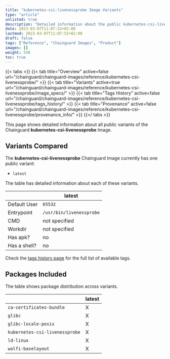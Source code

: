 ```yaml
---
title: "kubernetes-csi-livenessprobe Image Variants"
type: "article"
unlisted: true
description: "Detailed information about the public kubernetes-csi-livenessprobe Chainguard Image variants"
date: 2023-03-07T11:07:52+02:00
lastmod: 2023-03-07T11:07:52+02:00
draft: false
tags: ["Reference", "Chainguard Images", "Product"]
images: []
weight: 550
toc: true
---
```


{{< tabs >}}
{{< tab title="Overview" active=false url="/chainguard/chainguard-images/reference/kubernetes-csi-livenessprobe/" >}}
{{< tab title="Variants" active=true url="/chainguard/chainguard-images/reference/kubernetes-csi-livenessprobe/image_specs/" >}}
{{< tab title="Tags History" active=false url="/chainguard/chainguard-images/reference/kubernetes-csi-livenessprobe/tags_history/" >}}
{{< tab title="Provenance" active=false url="/chainguard/chainguard-images/reference/kubernetes-csi-livenessprobe/provenance_info/" >}}
{{</ tabs >}}

This page shows detailed information about all public variants of the Chainguard **kubernetes-csi-livenessprobe** Image.

## Variants Compared
The **kubernetes-csi-livenessprobe** Chainguard Image currently has one public variant: 

- `latest`

The table has detailed information about each of these variants.

|              | latest                   |
|--------------|--------------------------|
| Default User | `65532`                  |
| Entrypoint   | `/usr/bin/livenessprobe` |
| CMD          | not specified            |
| Workdir      | not specified            |
| Has apk?     | no                       |
| Has a shell? | no                       |

Check the [tags history page](/chainguard/chainguard-images/reference/kubernetes-csi-livenessprobe/tags_history/) for the full list of available tags.

## Packages Included
The table shows package distribution across variants.

|                                | latest |
|--------------------------------|--------|
| `ca-certificates-bundle`       | X      |
| `glibc`                        | X      |
| `glibc-locale-posix`           | X      |
| `kubernetes-csi-livenessprobe` | X      |
| `ld-linux`                     | X      |
| `wolfi-baselayout`             | X      |

